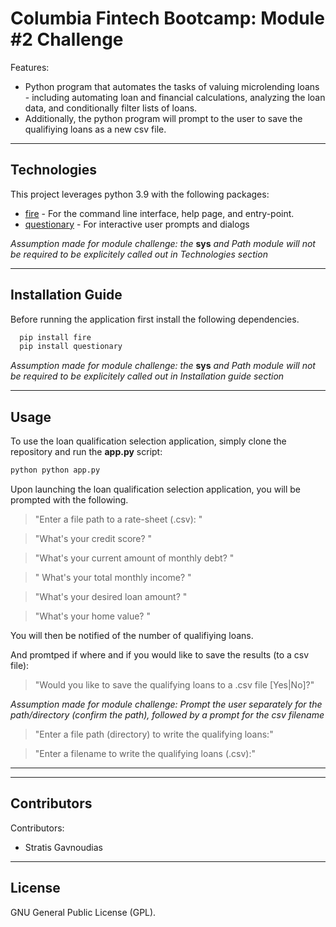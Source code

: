 # Columbia Fintech Bootcamp: Module #2 Challenge

Features:
- Python program that automates the tasks of valuing microlending loans - including automating loan and financial calculations, analyzing the loan data, and conditionally filter lists of loans.
- Additionally, the python program will prompt to the user to save the qualifiying loans as a new csv file.

---

## Technologies

This project leverages python 3.9 with the following packages:
* [fire](https://github.com/google/python-fire) - For the command line interface, help page, and entry-point.
* [questionary](https://github.com/tmbo/questionary) - For interactive user prompts and dialogs

*Assumption made for module challenge: the* **sys** *and Path module will not be required to be explicitely called out in Technologies section*

---

## Installation Guide

Before running the application first install the following dependencies.

```python
  pip install fire
  pip install questionary
```
*Assumption made for module challenge: the* **sys** *and Path module will not be required to be explicitely called out in Installation guide section*

---

## Usage

To use the loan qualification selection application, simply clone the repository and run the **app.py** script:

```python
python python app.py
```

Upon launching the loan qualification selection application, you will be prompted with the following.

> "Enter a file path to a rate-sheet (.csv): "


> "What's your credit score? "

> "What's your current amount of monthly debt? "

> " What's your total monthly income? "

> "What's your desired loan amount? "

> "What's your home value? "



You will then be notified of the number of qualifiying loans.



And promtped if where and if you would like to save the results (to a csv file):



> "Would you like to save the qualifying loans to a .csv file [Yes|No]?"


*Assumption made for module challenge: Prompt the user separately for the path/directory (confirm the path), followed by a prompt for the csv filename*

> "Enter a file path (directory) to write the qualifying loans:"

> "Enter a filename to write the qualifying loans (.csv):"



---
---

## Contributors

Contributors:
- Stratis Gavnoudias

---

## License

GNU General Public License (GPL).
